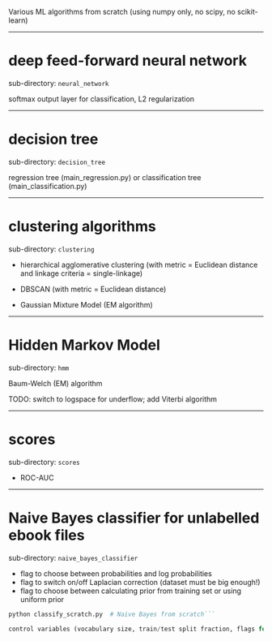 Various ML algorithms from scratch (using numpy only, no scipy, no scikit-learn)

------------------------------------------------

# deep feed-forward neural network

sub-directory: `neural_network`

softmax output layer for classification, L2 regularization

------------------------------------------------

# decision tree

sub-directory: `decision_tree`

regression tree (main_regression.py) or classification tree (main_classification.py)

------------------------------------------------

# clustering algorithms

sub-directory: `clustering`

* hierarchical agglomerative clustering (with metric = Euclidean distance and linkage criteria = single-linkage)

* DBSCAN (with metric = Euclidean distance)

* Gaussian Mixture Model (EM algorithm)

------------------------------------------------

# Hidden Markov Model

sub-directory: `hmm`

Baum-Welch (EM) algorithm

TODO: switch to logspace for underflow; add Viterbi algorithm

------------------------------------------------

# scores

sub-directory: `scores`

* ROC-AUC

------------------------------------------------

# Naive Bayes classifier for unlabelled ebook files

sub-directory: `naive_bayes_classifier`

* flag to choose between probabilities and log probabilities
* flag to switch on/off Laplacian correction (dataset must be big enough!)
* flag to choose between calculating prior from training set or using uniform prior

```classify_skl.py  # uses scikit-learn for comparison
python classify_scratch.py  # Naive Bayes from scratch```

control variables (vocabulary size, train/test split fraction, flags for Laplacian correction, uniform prior, etc.) all hard-coded


